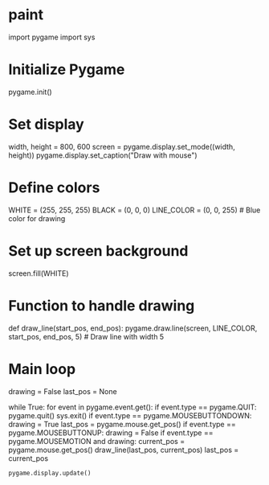 # paint

import pygame
import sys

# Initialize Pygame
pygame.init()

# Set display
width, height = 800, 600
screen = pygame.display.set_mode((width, height))
pygame.display.set_caption("Draw with mouse")

# Define colors
WHITE = (255, 255, 255)
BLACK = (0, 0, 0)
LINE_COLOR = (0, 0, 255)  # Blue color for drawing

# Set up screen background
screen.fill(WHITE)

# Function to handle drawing
def draw_line(start_pos, end_pos):
    pygame.draw.line(screen, LINE_COLOR, start_pos, end_pos, 5)  # Draw line with width 5

# Main loop
drawing = False
last_pos = None

while True:
    for event in pygame.event.get():
        if event.type == pygame.QUIT:
            pygame.quit()
            sys.exit()
        if event.type == pygame.MOUSEBUTTONDOWN:
            drawing = True
            last_pos = pygame.mouse.get_pos()
        if event.type == pygame.MOUSEBUTTONUP:
            drawing = False
        if event.type == pygame.MOUSEMOTION and drawing:
            current_pos = pygame.mouse.get_pos()
            draw_line(last_pos, current_pos)
            last_pos = current_pos

    pygame.display.update()
